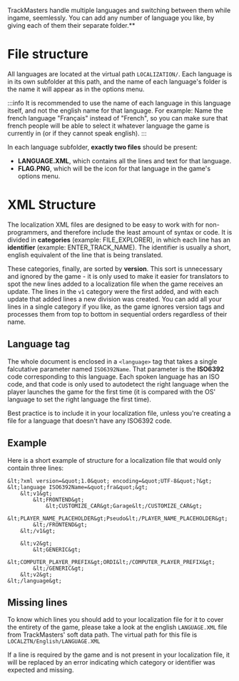 <!-- TITLE:Create localizations -->

TrackMasters handle multiple languages and switching between them while ingame, seemlessly. 
You can add any number of language you like, by giving each of them their separate folder.**

# File structure
All languages are located at the virtual path `LOCALIZATION/`.
Each language is in its own subfolder at this path, and the name of each language's folder is the name it will appear as in the options menu.

:::info
It is recommended to use the name of each language in this language itself, and not the english name for that language.
For example: Name the french language "Français" instead of "French", so you can make sure that french people will be able to select it whatever language the game is currently in (or if they cannot speak english).
:::

In each language subfolder, **exactly two files** should be present:
* **LANGUAGE.XML**, which contains all the lines and text for that language.
* **FLAG.PNG**, which will be the icon for that language in the game's options menu.

# XML Structure
The localization XML files are designed to be easy to work with for non-programmers, and therefore include the least amount of syntax or code.
It is divided in **categories** (example: FILE_EXPLORER), in which each line has an **identifier** (example: ENTER_TRACK_NAME). The identifier is usually a short, english equivalent of the line that is being translated.

These categories, finally, are sorted by **version**. This sort is unnecessary and ignored by the game - it is only used to make it easier for translators to spot the new lines added to a localization file when the game receives an update. The lines in the `v1` category were the first added, and with each update that added lines a new division was created. You can add all your lines in a single category if you like, as the game ignores version tags and processes them from top to bottom in sequential orders regardless of their name.

## Language tag
The whole document is enclosed in a `<language>` tag that takes a single falcutative parameter named `ISO6392Name`. That parameter is the **ISO6392** code corresponding to this language. Each spoken language has an ISO code, and that code is only used to autodetect the right language when the player launches the game for the first time (it is compared with the OS' language to set the right language the first time). 

Best practice is to include it in your localization file, unless you're creating a file for a language that doesn't have any ISO6392 code.
## Example
Here is a short example of structure for a localization file that would only contain three lines:
```
&lt;?xml version=&quot;1.0&quot; encoding=&quot;UTF-8&quot;?&gt;
&lt;language ISO6392Name=&quot;fra&quot;&gt;
    &lt;v1&gt;
        &lt;FRONTEND&gt;
            &lt;CUSTOMIZE_CAR&gt;Garage&lt;/CUSTOMIZE_CAR&gt;
            &lt;PLAYER_NAME_PLACEHOLDER&gt;Pseudo&lt;/PLAYER_NAME_PLACEHOLDER&gt;
        &lt;/FRONTEND&gt;
    &lt;/v1&gt;

    &lt;v2&gt;
        &lt;GENERIC&gt;
            &lt;COMPUTER_PLAYER_PREFIX&gt;ORDI&lt;/COMPUTER_PLAYER_PREFIX&gt;
        &lt;/GENERIC&gt;
    &lt;v2&gt;
&lt;/language&gt;
```
## Missing lines
To know which lines you should add to your localization file for it to cover the entirety of the game, please take a look at the english `LANGUAGE.XML` file from TrackMasters' soft data path. 
The virtual path for this file is `LOCALZTN/English/LANGUAGE.XML`

If a line is required by the game and is not present in your localization file, it will be replaced by an error indicating which category or identifier was expected and missing.